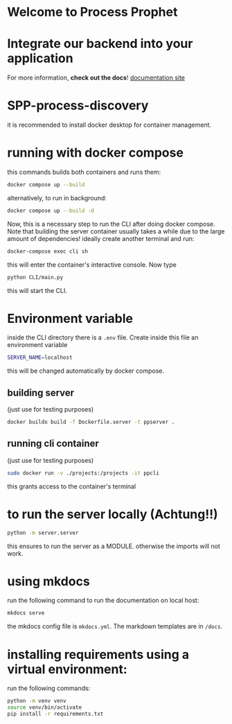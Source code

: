 # Welcome to Process Prophet


# Integrate our backend into your application
For more information, **check out the docs**!
[documentation site](https://benjaminoyarzun17.github.io/ProcessProphet-SPP/)


# SPP-process-discovery
it is recommended to install docker desktop for container management. 
# running with docker compose
this commands builds both containers and runs them:
```sh
docker compose up --build
```
alternatively, to run in background: 
```sh
docker compose up --build -d
```
Now, this is a necessary step to run the CLI after doing docker compose. Note that building the 
server container usually takes a while due to the large amount of dependencies!
ideally create another terminal and run: 
```sh
docker-compose exec cli sh
```
this will enter the container's interactive console. Now type
```sh
python CLI/main.py
```
this will start the CLI.


# Environment variable
inside the CLI directory there is a `.env` file. Create inside this file an environment variable
```sh
SERVER_NAME=localhost
```
this will be changed automatically by docker compose.

## building server
(just use for testing purposes)
```sh
docker buildx build -f Dockerfile.server -t ppserver .
```

## running cli container 
(just use for testing purposes)
```sh
sudo docker run -v ./projects:/projects -it ppcli
```
this grants access to the container's terminal



# to run the server locally (Achtung!!)
```sh
python -m server.server
```
this ensures to run the server as a MODULE. otherwise the imports will not work.


# using mkdocs
run the following command to run the documentation on local host:
```bash
mkdocs serve
```
the mkdocs config file is `mkdocs.yml`. The markdown templates are in `/docs`. 


# installing requirements using a virtual environment: 
run the following commands: 
```bash
python -m venv venv
source venv/bin/activate
pip install -r requirements.txt
```